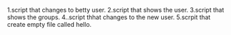 1.script that changes to betty user.
2.script that shows the user.
3.script that shows the groups.
4..script thhat changes to the new user.
5.scrpit that create empty file called hello.
